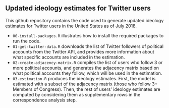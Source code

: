 Updated ideology estimates for Twitter users
--------------

This github repository contains the code used to generate updated ideology estimates for Twitter users in the United States as of July 2018.

- `00-install-packages.R` illustrates how to install the required packages to run the code.
- `01-get-twitter-data.R` downloads the list of Twitter followers of political accounts from the Twitter API, and provides more information about what specific accounts are included in the estimation.
- `02-create-adjacency-matrix.R` compiles the list of users who follow 3 or more political accounts, and generates the adjacency matrix based on what political accounts they follow, which will be used in the estimation.
- `03-estimation.R` produces the ideology estimates. First, the model is estimated with a subset of the adjacency matrix (those who follow 3+ Members of Congress). Then, the rest of users' ideology estimates are computed by considering them as supplementary rows in the correspondence analysis step.
